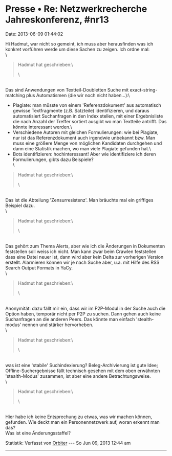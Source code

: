 Presse • Re: Netzwerkrecherche Jahreskonferenz, \#nr13
======================================================

Date: 2013-06-09 01:44:02

Hi Hadmut, war nicht so gemeint, ich muss aber herausfinden was ich
konkret vorführen werde um diese Sachen zu zeigen. Ich ordne mal:\
\

> <div>
>
> Hadmut hat geschrieben:\
>
> <!-- -->
>
> <!-- -->
>
> \
>
> </div>

\
Das sind Anwendungen von Textteil-Doubletten Suche mit
exact-string-matching plus Automatismen (die wir noch nicht haben\...):\
- Plagiate: man müsste von einem \'Referenzdokument\' aus automatisch
gewisse Textfragmente (z.B. Satzteile) identifizieren, und daraus
automatisiert Suchanfragen in den Index stellen, mit einer Ergebnisliste
die nach Anzahl der Treffer sortiert ausgibt wo man Textteile antrifft.
Das könnte interessant werden.\
- Verschiedene Autoren mit gleichen Formulierungen: wie bei Plagiate,
nur ist das Referenzdokument auch irgendwie unbekannt bzw. Man muss eine
größere Menge von möglichen Kandidaten durchgehen und dann eine
Statistik machen, wo man viele Plagiate gefunden hat.\
- Bots identifizieren: hochinteressant! Aber wie identifiziere ich deren
Formulierungen, gibts dazu Beispiele?\
\

> <div>
>
> Hadmut hat geschrieben:\
>
> \
>
> </div>

\
Das ist die Abteilung \'Zensurresistenz\'. Man bräuchte mal ein
griffiges Beispiel dazu.\
\

> <div>
>
> Hadmut hat geschrieben:\
>
> \
>
> </div>

\
Das gehört zum Thema Alerts, aber wie ich die Änderungen in Dokumenten
feststellen soll weiss ich nicht. Man kann zwar beim Crawlen feststellen
dass eine Datei neuer ist, dann wird aber kein Delta zur vorherigen
Version erstellt. Alarmieren können wir je nach Suche aber, u.a. mit
Hilfe des RSS Search Output Formats in YaCy.\
\

> <div>
>
> Hadmut hat geschrieben:\
>
> \
>
> </div>

\
Anonymität: dazu fällt mir ein, dass wir im P2P-Modul in der Suche auch
die Option haben, temporär nicht per P2P zu suchen. Dann gehen auch
keine Suchanfragen an die anderen Peers. Das könnte man einfach
\'stealth-modus\' nennen und stärker hervorheben.\
\

> <div>
>
> Hadmut hat geschrieben:\
>
> <!-- -->
>
> \
>
> </div>

\
was ist eine \'stabile\' Suchindexierung? Beleg-Archivierung ist gute
Idee; Offline-Suchergebnisse fällt technisch gesehen mit dem oben
erwähnten \'stealth-Modus\' zusammen, ist aber eine andere
Betrachtungsweise.\
\

> <div>
>
> Hadmut hat geschrieben:\
>
> <!-- -->
>
> \
>
> </div>

\
Hier habe ich keine Entsprechung zu etwas, was wir machen können,
gefunden. Wie deckt man ein Personennetzwerk auf, woran erkennt man
das?\
Was ist eine Änderungsstaffel?

Statistik: Verfasst von
[Orbiter](http://forum.yacy-websuche.de/memberlist.php?mode=viewprofile&u=2)
--- So Jun 09, 2013 12:44 am

------------------------------------------------------------------------
